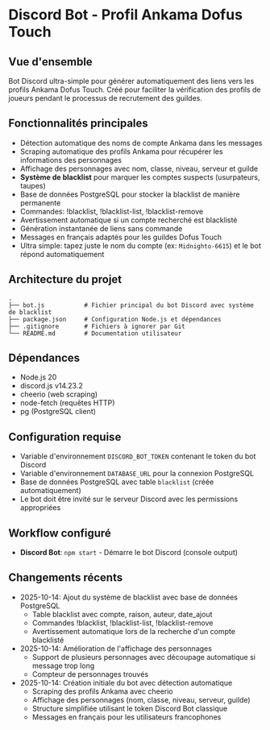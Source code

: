 # Discord Bot - Profil Ankama Dofus Touch

## Vue d'ensemble
Bot Discord ultra-simple pour générer automatiquement des liens vers les profils Ankama Dofus Touch. Créé pour faciliter la vérification des profils de joueurs pendant le processus de recrutement des guildes.

## Fonctionnalités principales
- Détection automatique des noms de compte Ankama dans les messages
- Scraping automatique des profils Ankama pour récupérer les informations des personnages
- Affichage des personnages avec nom, classe, niveau, serveur et guilde
- **Système de blacklist** pour marquer les comptes suspects (usurpateurs, taupes)
- Base de données PostgreSQL pour stocker la blacklist de manière permanente
- Commandes: !blacklist, !blacklist-list, !blacklist-remove
- Avertissement automatique si un compte recherché est blacklisté
- Génération instantanée de liens sans commande
- Messages en français adaptés pour les guildes Dofus Touch
- Ultra simple: tapez juste le nom du compte (ex: `Midnighto-6615`) et le bot répond automatiquement

## Architecture du projet
```
.
├── bot.js           # Fichier principal du bot Discord avec système de blacklist
├── package.json     # Configuration Node.js et dépendances
├── .gitignore       # Fichiers à ignorer par Git
└── README.md        # Documentation utilisateur
```

## Dépendances
- Node.js 20
- discord.js v14.23.2
- cheerio (web scraping)
- node-fetch (requêtes HTTP)
- pg (PostgreSQL client)

## Configuration requise
- Variable d'environnement `DISCORD_BOT_TOKEN` contenant le token du bot Discord
- Variable d'environnement `DATABASE_URL` pour la connexion PostgreSQL
- Base de données PostgreSQL avec table `blacklist` (créée automatiquement)
- Le bot doit être invité sur le serveur Discord avec les permissions appropriées

## Workflow configuré
- **Discord Bot**: `npm start` - Démarre le bot Discord (console output)

## Changements récents
- 2025-10-14: Ajout du système de blacklist avec base de données PostgreSQL
  - Table blacklist avec compte, raison, auteur, date_ajout
  - Commandes !blacklist, !blacklist-list, !blacklist-remove
  - Avertissement automatique lors de la recherche d'un compte blacklisté
- 2025-10-14: Amélioration de l'affichage des personnages
  - Support de plusieurs personnages avec découpage automatique si message trop long
  - Compteur de personnages trouvés
- 2025-10-14: Création initiale du bot avec détection automatique
  - Scraping des profils Ankama avec cheerio
  - Affichage des personnages (nom, classe, niveau, serveur, guilde)
  - Structure simplifiée utilisant le token Discord Bot classique
  - Messages en français pour les utilisateurs francophones
